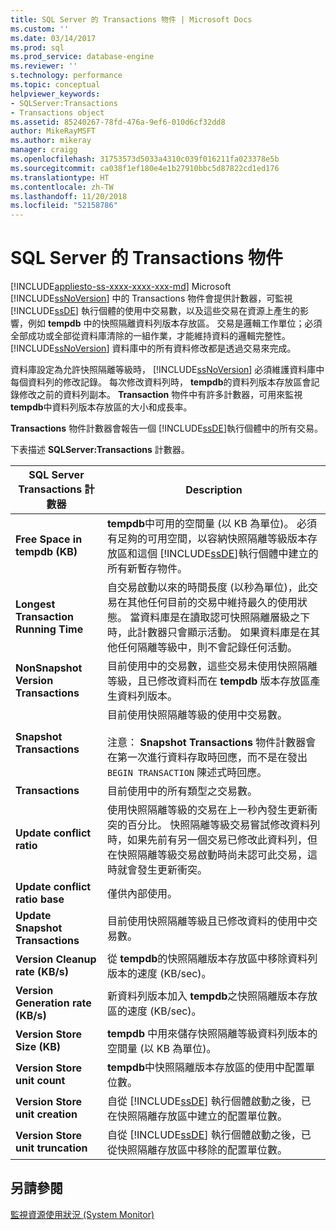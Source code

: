 ```yaml
---
title: SQL Server 的 Transactions 物件 | Microsoft Docs
ms.custom: ''
ms.date: 03/14/2017
ms.prod: sql
ms.prod_service: database-engine
ms.reviewer: ''
s.technology: performance
ms.topic: conceptual
helpviewer_keywords:
- SQLServer:Transactions
- Transactions object
ms.assetid: 85240267-78fd-476a-9ef6-010d6cf32dd8
author: MikeRayMSFT
ms.author: mikeray
manager: craigg
ms.openlocfilehash: 31753573d5033a4310c039f016211fa023378e5b
ms.sourcegitcommit: ca038f1ef180e4e1b27910bbc5d87822cd1ed176
ms.translationtype: HT
ms.contentlocale: zh-TW
ms.lasthandoff: 11/20/2018
ms.locfileid: "52158786"
---
```

# <a name="sql-server-transactions-object"></a>SQL Server 的 Transactions 物件
[!INCLUDE[appliesto-ss-xxxx-xxxx-xxx-md](../../includes/appliesto-ss-xxxx-xxxx-xxx-md.md)]
  Microsoft [!INCLUDE[ssNoVersion](../../includes/ssnoversion-md.md)] 中的 Transactions 物件會提供計數器，可監視 [!INCLUDE[ssDE](../../includes/ssde-md.md)] 執行個體的使用中交易數，以及這些交易在資源上產生的影響，例如 **tempdb** 中的快照隔離資料列版本存放區。 交易是邏輯工作單位；必須全部成功或全部從資料庫清除的一組作業，才能維持資料的邏輯完整性。 [!INCLUDE[ssNoVersion](../../includes/ssnoversion-md.md)] 資料庫中的所有資料修改都是透過交易來完成。  
  
 資料庫設定為允許快照隔離等級時， [!INCLUDE[ssNoVersion](../../includes/ssnoversion-md.md)] 必須維護資料庫中每個資料列的修改記錄。 每次修改資料列時， **tempdb**的資料列版本存放區會記錄修改之前的資料列副本。 **Transaction** 物件中有許多計數器，可用來監視 **tempdb**中資料列版本存放區的大小和成長率。  
  
 **Transactions** 物件計數器會報告一個 [!INCLUDE[ssDE](../../includes/ssde-md.md)]執行個體中的所有交易。  
  
 下表描述 **SQLServer:Transactions** 計數器。  
  
|SQL Server Transactions 計數器|Description|  
|--------------------------------------|-----------------|  
|**Free Space in tempdb (KB)**|**tempdb**中可用的空間量 (以 KB 為單位)。 必須有足夠的可用空間，以容納快照隔離等級版本存放區和這個 [!INCLUDE[ssDE](../../includes/ssde-md.md)]執行個體中建立的所有新暫存物件。|  
|**Longest Transaction Running Time**|自交易啟動以來的時間長度 (以秒為單位)，此交易在其他任何目前的交易中維持最久的使用狀態。 當資料庫是在讀取認可快照隔離層級之下時，此計數器只會顯示活動。 如果資料庫是在其他任何隔離等級中，則不會記錄任何活動。|  
|**NonSnapshot Version Transactions**|目前使用中的交易數，這些交易未使用快照隔離等級，且已修改資料而在 **tempdb** 版本存放區產生資料列版本。|  
|**Snapshot Transactions**|目前使用快照隔離等級的使用中交易數。<br /><br /> 注意： **Snapshot Transactions** 物件計數器會在第一次進行資料存取時回應，而不是在發出 `BEGIN TRANSACTION` 陳述式時回應。|  
|**Transactions**|目前使用中的所有類型之交易數。|  
|**Update conflict ratio**|使用快照隔離等級的交易在上一秒內發生更新衝突的百分比。 快照隔離等級交易嘗試修改資料列時，如果先前有另一個交易已修改此資料列，但在快照隔離等級交易啟動時尚未認可此交易，這時就會發生更新衝突。|  
|**Update conflict ratio base**|僅供內部使用。|
|**Update Snapshot Transactions**|目前使用快照隔離等級且已修改資料的使用中交易數。|  
|**Version Cleanup rate (KB/s)**|從 **tempdb**的快照隔離版本存放區中移除資料列版本的速度 (KB/sec)。|  
|**Version Generation rate (KB/s)**|新資料列版本加入 **tempdb**之快照隔離版本存放區的速度 (KB/sec)。|  
|**Version Store Size (KB)**|**tempdb** 中用來儲存快照隔離等級資料列版本的空間量 (以 KB 為單位)。|  
|**Version Store unit count**|**tempdb**中快照隔離版本存放區的使用中配置單位數。|  
|**Version Store unit creation**|自從 [!INCLUDE[ssDE](../../includes/ssde-md.md)] 執行個體啟動之後，已在快照隔離存放區中建立的配置單位數。|  
|**Version Store unit truncation**|自從 [!INCLUDE[ssDE](../../includes/ssde-md.md)] 執行個體啟動之後，已從快照隔離存放區中移除的配置單位數。|  
  
## <a name="see-also"></a>另請參閱  
 [監視資源使用狀況 &#40;System Monitor&#41;](../../relational-databases/performance-monitor/monitor-resource-usage-system-monitor.md)  
  
  
